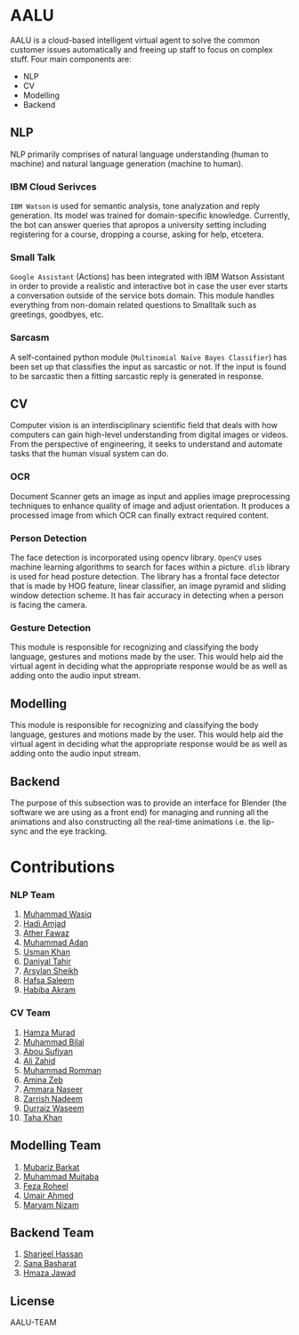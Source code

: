 
# AALU


AALU is a cloud-based intelligent virtual agent to solve the common customer issues automatically and freeing up staff to focus on complex stuff. Four main components are:

  - NLP
  - CV
  - Modelling
  - Backend

## NLP
NLP primarily comprises of natural language understanding (human to machine) and natural language generation (machine to human).
### IBM Cloud Serivces
   `IBM Watson` is used for semantic analysis, tone analyzation and reply generation. Its model was trained for domain-specific knowledge. Currently, the bot can answer queries that apropos a university setting including registering for a course, dropping a course, asking for help, etcetera.  
### Small Talk
`Google Assistant` (Actions) has been integrated with IBM Watson Assistant in order to provide a realistic and interactive bot in case the user ever starts a conversation outside of the service bots domain. This module handles everything from non-domain related questions to Smalltalk such as greetings, goodbyes, etc. 
### Sarcasm
A self-contained python module (`Multinomial Naïve Bayes Classifier`) has been set up that classifies the input as sarcastic or not. If the input is found to be sarcastic then a fitting sarcastic reply is generated in response.  

## CV
Computer vision is an interdisciplinary scientific field that deals with how computers can gain high-level understanding from digital images or videos. From the perspective of engineering, it seeks to understand and automate tasks that the human visual system can do.
### OCR
Document Scanner gets an image as input and applies image preprocessing techniques to enhance quality of image and adjust orientation. It produces a processed image from which OCR can finally extract required content.

### Person Detection
 The face detection is incorporated using opencv library. `OpenCV` uses machine learning algorithms to search for faces within a picture. `dlib` library is used for head posture detection. The library has a frontal face detector that is made by HOG feature, linear classifier, an image pyramid and sliding window detection scheme. It has fair accuracy in detecting when a person is facing the camera.

### Gesture Detection
This module is responsible for recognizing and classifying the body language, gestures and motions made by the user.  This would help aid the virtual agent in deciding what the appropriate response would be as well as adding onto the audio input stream.

## Modelling
This module is responsible for recognizing and classifying the body language, gestures and motions made by the user.  This would help aid the virtual agent in deciding what the appropriate response would be as well as adding onto the audio input stream.

## Backend
The purpose of this subsection was to provide an interface for Blender (the software we are using as a front end) for managing and running all the animations and also constructing all the real-time animations i.e. the lip-sync and the eye tracking.

# Contributions
### NLP Team
1. [Muhammad Wasiq]()
2. [Hadi Amjad](https://github.com/hadiamjad)
3. [Ather Fawaz]()
4. [Muhammad Adan]()
5. [Usman Khan]()
6. [Daniyal Tahir]()
7. [Arsylan Sheikh]()
8. [Hafsa Saleem]()
9. [Habiba Akram]()

### CV Team
1. [Hamza Murad](https://github.com/hamza-murad)
2. [Muhammad Bilal]()
3. [Abou Sufiyan]()
4. [Ali Zahid]()
5. [Muhammad Romman]()
6. [Amina Zeb]()
7. [Ammara Naseer]()
8. [Zarrish Nadeem]()
9. [Durraiz Waseem]()
10. [Taha Khan]()

## Modelling Team
1. [Mubariz Barkat]()
2. [Muhammad Mujtaba]()
3. [Feza Roheel]()
4. [Umair Ahmed]()
5. [Maryam Nizam](https://github.com/MaryamNizam)

## Backend Team
1. [Sharjeel Hassan]()
2. [Sana Basharat]()
3. [Hmaza Jawad]()

License
----
AALU-TEAM

